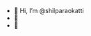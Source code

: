 - 👋 Hi, I’m @shilparaokatti
- 🌱 
- 💞️ 

<!---
shilparaokatti/shilparaokatti is a ✨ special ✨ repository because its `README.md` (this file) appears on your GitHub profile.
You can click the Preview link to take a look at your changes.
--->
